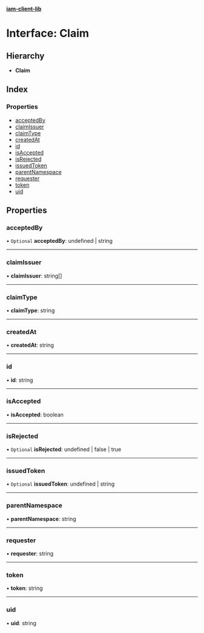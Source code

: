 **[iam-client-lib](../README.md)**

# Interface: Claim

## Hierarchy

* **Claim**

## Index

### Properties

* [acceptedBy](claim.md#acceptedby)
* [claimIssuer](claim.md#claimissuer)
* [claimType](claim.md#claimtype)
* [createdAt](claim.md#createdat)
* [id](claim.md#id)
* [isAccepted](claim.md#isaccepted)
* [isRejected](claim.md#isrejected)
* [issuedToken](claim.md#issuedtoken)
* [parentNamespace](claim.md#parentnamespace)
* [requester](claim.md#requester)
* [token](claim.md#token)
* [uid](claim.md#uid)

## Properties

### acceptedBy

• `Optional` **acceptedBy**: undefined \| string

___

### claimIssuer

•  **claimIssuer**: string[]

___

### claimType

•  **claimType**: string

___

### createdAt

•  **createdAt**: string

___

### id

•  **id**: string

___

### isAccepted

•  **isAccepted**: boolean

___

### isRejected

• `Optional` **isRejected**: undefined \| false \| true

___

### issuedToken

• `Optional` **issuedToken**: undefined \| string

___

### parentNamespace

•  **parentNamespace**: string

___

### requester

•  **requester**: string

___

### token

•  **token**: string

___

### uid

•  **uid**: string
